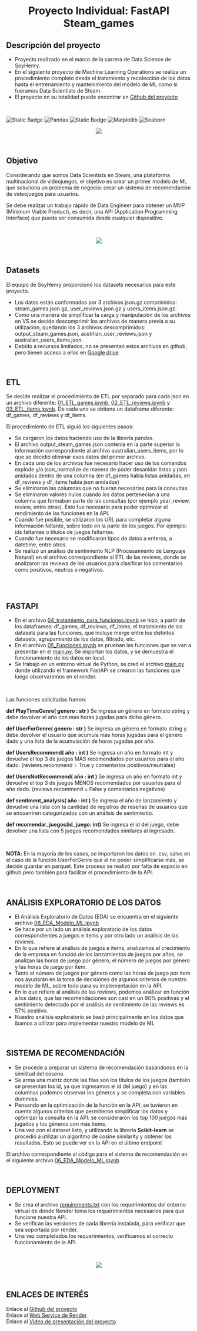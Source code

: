 <h1 align="center"> Proyecto Individual: FastAPI Steam_games  </h1>

## Descripción del proyecto

- Proyecto realizado en el marco de la carrera de Data Science de SoyHenry. <br>
- En el siguiente proyecto de Machine Learning Operations se realiza un procedimiento completo desde el tratamiento y recolección de los datos hasta el entrenamiento y mantenimiento del modelo de ML como si fueramos Data Scientists de Steam.
- El proyecto en su totalidad puede encontrar en [Github del proyecto](https://github.com/Betilopeza/PI-Steam_Games)

<br>



![Static Badge](https://img.shields.io/badge/Python-gray?style=flat&logo=python)
![Pandas](https://img.shields.io/badge/-Pandas-gray?style=flat&logo=pandas)
![Static Badge](https://img.shields.io/badge/scikit--learn-gray?style=flat&logo=scikitlearn)
![Matplotlib](https://img.shields.io/badge/-Matplotlib-gray?style=flat&logo=matplotlib)
![Seaborn](https://img.shields.io/badge/-Seaborn-gray?style=flat&logo=seaborn)

<p align="center">
  <img src="./src/portada.jpg" />
</p>


<br>

## Objetivo
Considerando que somos Data Scientists en Steam, una plataforma multinacional de videojuegos, el objetivo es crear un primer modelo de ML que soluciona un problema de negocio: crear un sistema de recomendación de videojuegos para usuarios. 

Se debe realizar un trabajo rápido de Data Engineer para obtener un MVP (Minimum Viable Product), es decir, una API (Application Programming Interface) que pueda ser consumida desde cualquier dispositivo.

<br>


<p align="center">
  <img src="./src/pasos.png" />
</p>


<br>

## Datasets

El equipo de SoyHenry proporcionó los datasets necesarios para este proyecto.
- Los datos están conformados por 3 archivos json.gz comprimidos: steam_games.json.gz, user_reviews.json.gz y users_items.json.gz.
- Como una manera de simplificar la carga y manipulación de los archivos en VS  se decide descomprimir los archivos de manera previa a su utilización, quedando los 3 archivos descomprimidos: output_steam_games.json, austrlian_user_reviews.json y australian_users_items.json.
- Debido a recursos limitados, no se presentan estos archivos en github, pero tienen acceso a ellos en [Google drive](
https://drive.google.com/drive/folders/1faBm09wDSvC80MJg2WhCg40QFohnY4PC?usp=drive_link)

<br>

## ETL

Se decide realizar el procedimiento de ETL por separado para cada json en un archivo diferente: [01_ETL_games.ipynb](01_ETL_games.ipynb), [02_ETL_reviews.ipynb](02_ETL_reviews.ipynb) y [03_ETL_items.ipynb](03_ETL_items.ipynb).
De cada uno se obtiene un dataframe diferente: df_games, df_reviews y df_items. <br>

El procedimiento de ETL siguió los siguientes pasos:<br>

- Se cargaron los datos haciendo uso de la librería pandas.
- El archivo output_steam_games.json contenía en la parte superior la información correspondiente al archivo australian_users_items, por lo que se decidió eliminar esos datos del primer archivo. 
- En cada uno de los archivos fue necesario hacer uso de los comandos explode y/o json_normalize de manera de poder desanidar listas y json anidados dentro de una columna (en df_games había listas anidadas, en df_reviews y df_items había json anidados)
- Se eliminaron las columnas que no fueran necesarias para la consultas. 
- Se eliminaron valores nulos cuando los datos pertenecían a una columna que formaban parte de las consultas (por ejemplo year_review, review, entre otras). Esto fue necesario para poder optimizar el rendimiento de las funciones en la API.
- Cuando fue posible, se utilizaron los URL para completar alguna información faltante, sobre todo en la parte de los juegos. Por ejemplo: ids faltantes o títulos de juegos faltantes.
- Cuando fue necesario se modificaron tipos de datos a enteros, a datetime, entre otros.
- Se realizó un análisis de sentimiento NLP (Procesamiento de Lenguaje Natural) en el archivo correspondiente al ETL de las reviews, donde se analizaron las reviews de los usuarios para clasificar los comentarios como positivos, neutros o negativos.
<br><br>

<br>

## FASTAPI

- En el archivo [04_tratamiento_para_funciones.ipynb](04_tratamiento_para_funciones.ipynb) se hizo, a partir de los dataframes: df_games, df_reviews, df_items, el tratamiento de los datasets para las funciones, que incluye merge entre los distintos datasets, agrupamiento de los datos, filtrado, etc. 
- En el archivo [05_Funciones.ipynb](05_Funciones.ipynb) se prueban las funciones que se van a presentar en el [main.py](./main.py). Se importan los datos, y se demuestra el funcionamiento de los datos en local. 
- Se trabajo en un entorno virtual de Python, se creó el archivo [main.py](./main.py) donde utilizando el framework FastAPI se crearon las funciones que luego observaremos en el render.

<br>

Las funciones solicitadas fueron:

**def PlayTimeGenre( genero : str )**
Se ingresa un género en formato string y debe devolver el año con mas horas jugadas para dicho género.

**def UserForGenre( genero : str )** 
Se ingresa un género en formato string y debe devolver el usuario que acumula más horas jugadas para el género dado y una lista de la acumulación de horas jugadas por año.

**def UsersRecommend( año : int )** 
Se ingresa un año en formato int y devuelve el top 3 de juegos MÁS recomendados por usuarios para el año dado. (reviews.recommend = True y comentarios positivos/neutrales)

**def UsersNotRecommend( año : int )** 
Se ingresa un año en formato int y devuelve el top 3 de juegos MENOS recomendados por usuarios para el año dado. (reviews.recommend = False y comentarios negativos)

**def sentiment_analysis( año : int )** 
Se ingresa el año de lanzamiento y devuelve una lista con la cantidad de registros de reseñas de usuarios que se encuentren categorizados con un análisis de sentimiento.

**def recomendar_juegos(id_juego: int)**
Se ingresa el id del juego, debe devolver una lista con 5 juegos recomendados similares al ingresado.

<br>

**NOTA**: En la mayoría de los casos, se importaron los datos en .csv, salvo en el caso de la función UserForGenre que al no poder simplificarse más, se decide guardar en parquet. Este proceso se realizó por falta de espacio en github pero también para facilitar el procedimiento de la API.


<br>

## ANÁLISIS EXPLORATORIO DE LOS DATOS

- El Análisis Exploratorio de Datos (EDA) se encuentra en el siguiente archivo [06_EDA_Modelo_ML.ipynb](06_EDA_Modelo_ML.ipynb)
- Se hace por un lado un análisis exploratorio de los datos correspondientes a juegos e items y por otro lado un análisis de las reviews.
- En lo que refiere al análisis de juegos e items, analizamos el crecimiento de la empresa en función de los lanzamientos de juegos por años, se analizan las horas de juego por género, el número de juegos por género y las horas de juego por item.
- Tanto el número de juegos por género como las horas de juego por item nos ayudarán en la toma de decisiones de algunos criterios de nuestro modelo de ML, sobre todo para su implementación en la API.
- En lo que refiere al análisis de las reviews, podemos análizar en función a los datos, que las recomendaciones son casi en un 90% positivas y el sentimiento detectado por el análisis de sentimiento de las reviews es 57% positivo.
- Nuestro análisis exploratorio se basó principalmente en los datos que ibamos a utilizar para implementar nuestro modelo de ML


<br>

## SISTEMA DE RECOMENDACIÓN

- Se procede a preparar un sistema de recomendación basándonos en la similitud del coseno. 
- Se arma una matriz donde las filas son los títulos de los juegos (también se presentan los id, ya que ingresamos el id del juego) y en las columnas podemos observar los géneros y se completa con variables dummies.
- Pensando en la optimización de la función en la API, se tuvieron en cuenta algunos criterios que permitieron simplificar los datos y optimizar la consulta en la API: se consideraron los top 100 juegos más jugados y los géneros con más items.
- Una vez con el dataset listo, y utilizando la libreria **Scikit-learn** se procedió a utilizar un algoritmo de cosine similarity y obtener los resultados. 
Esto se puede ver en la API en el último endpoint


El archivo correspondiente al código para el sistema de recomendación en el siguiente archivo [06_EDA_Modelo_ML.ipynb](06_EDA_Modelo_ML.ipynb)


<br>

## DEPLOYMENT

- Se crea el archivo [requirements.txt](requirements.txt) con los requerimientos del entorno virtual de donde Render toma los requerimientos necesarios para que funcione nuestra API. 
- Se verifican las versiones de cada librería instalada, para verificar que sea soportada por render.
- Una vez completados los requerimientos, verificamos el correcto funcionamiento de la API.


<br>

<p align="center">
  <img src="./src/api.png" />
</p>

<br>



## ENLACES DE INTERÉS

Enlace al [Github del proyecto](https://github.com/Betilopeza/PI-Steam_Games)
<br>
Enlace al [Web Service de Render](https://betiana-lopez-andueza-steam-games.onrender.com/)
<br>
Enlace al [Video de presentación del proyecto](https://drive.google.com/file/d/1BUeYY8pSn5CtOmQyk-0Qn5myBHxTiBWL/view?usp=drive_link)


